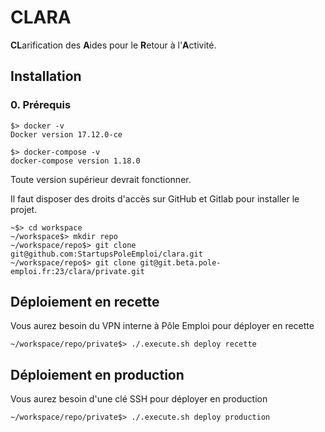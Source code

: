 # CLARA

**CL**arification des **A**ides pour le **R**etour à l'**A**ctivité.

## Installation

### 0. Prérequis

```
$> docker -v
Docker version 17.12.0-ce

$> docker-compose -v
docker-compose version 1.18.0
```

Toute version supérieur devrait fonctionner.

Il faut disposer des droits d'accès sur GitHub et Gitlab pour installer le projet.

```
~$> cd workspace
~/workspace$> mkdir repo
~/workspace/repo$> git clone git@github.com:StartupsPoleEmploi/clara.git
~/workspace/repo$> git clone git@git.beta.pole-emploi.fr:23/clara/private.git
```

## Déploiement en recette

Vous aurez besoin du VPN interne à Pôle Emploi pour déployer en recette

```
~/workspace/repo/private$> ./.execute.sh deploy recette
```

## Déploiement en production

Vous aurez besoin d'une clé SSH pour déployer en production

```
~/workspace/repo/private$> ./.execute.sh deploy production
```

